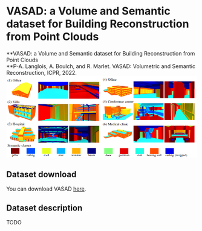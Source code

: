 # VASAD: a Volume and Semantic dataset for Building Reconstruction from Point Clouds
**VASAD: a Volume and Semantic dataset for Building Reconstruction from Point Clouds<br>**P-A. Langlois, A. Boulch, and R. Marlet. VASAD: Volumetric and Semantic Reconstruction, ICPR, 2022.
![Project banner](https://raw.githubusercontent.com/palanglois/palanglois.github.io/main/images/vasaad_ban.png)

## Dataset download

You can download VASAD [here](https://raw.githubusercontent.com/palanglois/palanglois.github.io/main/images/vasaad_ban.png).

## Dataset description

TODO
